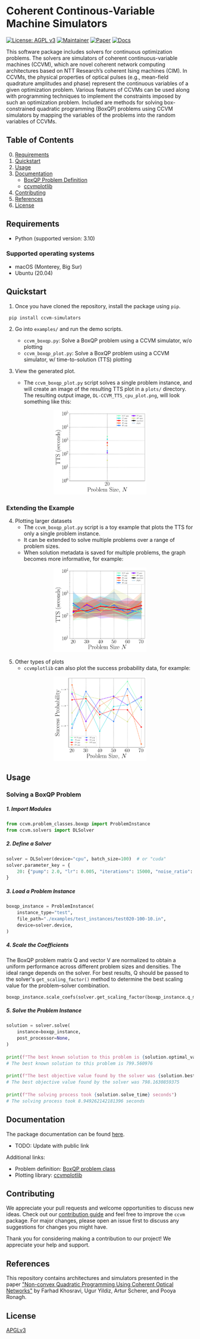 
# Coherent Continous-Variable Machine Simulators

[![License: AGPL v3](https://img.shields.io/badge/License-AGPL%20v3-green.svg)](https://www.gnu.org/licenses/agpl-3.0)
[![Maintainer](https://img.shields.io/badge/Maintainer-1QBit-blue)](http://1qbit.com/)
[![Paper](https://img.shields.io/badge/Paper-arxiv-red)](https://arxiv.org/abs/2209.04415)
[![Docs](https://img.shields.io/badge/Docs-Link-yellow)](https://urban-chainsaw-9k39nm4.pages.github.io/index.html)

This software package includes solvers for continuous optimization problems. The solvers are simulators of coherent continuous-variable machines (CCVM), which are novel coherent network computing architectures based on NTT Research’s coherent Ising machines (CIM). In CCVMs, the physical properties of optical pulses (e.g., mean-field quadrature amplitudes and phase) represent the continuous variables of a given optimization problem. Various features of CCVMs can be used along with programming techniques to implement the constraints imposed by such an optimization problem. Included are methods for solving box-constrained quadratic programming (BoxQP) problems using CCVM simulators by mapping the variables of the problems into the random variables of CCVMs.

## Table of Contents

0. [Requirements](#requirements)
1. [Quickstart](#quickstart)
2. [Usage](#usage)
3. [Documentation](#docs)
    - [BoxQP Problem Definition](ccvm/problem_classes/README.md)
    - [ccvmplotlib](ccvm/ccvmplotlib/README.md)
4. [Contributing](#contributing)
5. [References](#references)
6. [License](#license)

## Requirements

- Python (supported version: 3.10)

### Supported operating systems

- macOS (Monterey, Big Sur)
- Ubuntu (20.04)

## Quickstart


1. Once you have cloned the repository, install the package using `pip`.
```
 pip install ccvm-simulators
```

2. Go into `examples/` and run the demo scripts.
    - `ccvm_boxqp.py`: Solve a BoxQP problem using a CCVM simulator, w/o plotting
    - `ccvm_boxqp_plot.py`: Solve a BoxQP problem using a CCVM simulator, w/ time-to-solution (TTS) plotting

3. View the generated plot.
    - The `ccvm_boxqp_plot.py` script solves a single problem instance, and will create an image of the resulting TTS plot in a `plots/` directory. The resulting output image, `DL-CCVM_TTS_cpu_plot.png`, will look something like this:

<p align="center">
    <img src="ccvm/ccvmplotlib/images/single_instance_TTS_plot.png" width="250" >
</p>

### Extending the Example

4. Plotting larger datasets
    - The `ccvm_boxqp_plot.py` script is a toy example that plots the TTS for only a single problem instance.
    - It can be extended to solve multiple problems over a range of problem sizes.
    - When solution metadata is saved for multiple problems, the graph becomes more informative, for example:

<p align="center">
    <img src="ccvm/ccvmplotlib/images/tts_plot_example.png" width="250" >
</p>


5. Other types of plots
    - `ccvmplotlib` can also plot the success probability data, for example:

<p align="center">
    <img src="ccvm/ccvmplotlib/images/success_prob_plot_example.png" width="250">
</p>

## Usage

### Solving a BoxQP Problem

##### 1. Import Modules

```python
from ccvm.problem_classes.boxqp import ProblemInstance
from ccvm.solvers import DLSolver
```

##### 2. Define a Solver

```python
solver = DLSolver(device="cpu", batch_size=100)  # or "cuda"
solver.parameter_key = {
    20: {"pump": 2.0, "lr": 0.005, "iterations": 15000, "noise_ratio": 10},
}
```

##### 3. Load a Problem Instance

```python
boxqp_instance = ProblemInstance(
    instance_type="test",
    file_path="./examples/test_instances/test020-100-10.in",
    device=solver.device,
)
```

##### 4. Scale the Coefficients
The BoxQP problem matrix Q and vector V are normalized to obtain a uniform
performance across different problem sizes and densities. The ideal range depends on the
solver. For best results, Q should be passed to the solver's `get_scaling_factor()`
method to determine the best scaling value for the problem–solver combination.

```python
boxqp_instance.scale_coefs(solver.get_scaling_factor(boxqp_instance.q_matrix))
```

##### 5. Solve the Problem Instance

```python
solution = solver.solve(
    instance=boxqp_instance,
    post_processor=None,
)

print(f"The best known solution to this problem is {solution.optimal_value}")
# The best known solution to this problem is 799.560976

print(f"The best objective value found by the solver was {solution.best_objective_value}")
# The best objective value found by the solver was 798.1630859375

print(f"The solving process took {solution.solve_time} seconds")
# The solving process took 8.949262142181396 seconds
```

## Documentation

The package documentation can be found [here](https://urban-chainsaw-9k39nm4.pages.github.io/index.html).

* TODO: Update with public link

Additional links:
- Problem definition: [BoxQP problem class](ccvm/problem_classes/README.md)
- Plotting library: [ccvmplotlib](ccvm/ccvmplotlib/README.md)


## Contributing

We appreciate your pull requests and welcome opportunities to discuss new ideas. Check out our [contribution guide](CONTRIBUTING.md) and feel free to improve the `ccvm` package. For major changes, please open an issue first to discuss any suggestions for changes you might have.

Thank you for considering making a  contribution to our project! We appreciate your help and support.


## References

This repository contains architectures and simulators presented in the paper ["Non-convex Quadratic Programming Using Coherent Optical Networks"](https://arxiv.org/abs/2209.04415) by Farhad Khosravi, Ugur Yildiz, Artur Scherer, and Pooya Ronagh.


## License

[APGLv3](https://github.com/1QB-Information-Technologies/ccvm/blob/main/LICENSE)
